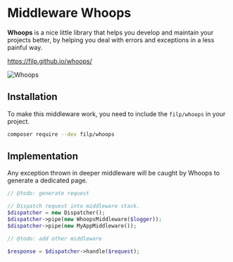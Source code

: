 # Middleware Whoops

**Whoops** is a nice little library that helps you develop and maintain your projects better,
by helping you deal with errors and exceptions in a less painful way.

https://filp.github.io/whoops/

![Whoops](https://filp.github.io/whoops/screen.png)


## Installation

To make this middleware work, you need to include the `filp/whoops` in your project.

````bash
composer require --dev filp/whoops
````


## Implementation

Any exception thrown in deeper middleware will be caught by Whoops to generate a dedicated page.

````php
// @todo: generate request

// Dispatch request into middleware stack.
$dispatcher = new Dispatcher();
$dispatcher->pipe(new WhoopsMiddleware($logger));
$dispatcher->pipe(new MyAppMiddleware());

// @todo: add other middleware

$response = $dispatcher->handle($request);
````
